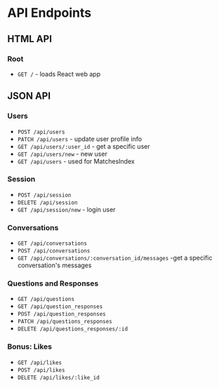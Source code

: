 # API Endpoints

## HTML API

### Root

- `GET /` - loads React web app

## JSON API

### Users

- `POST /api/users`
- `PATCH /api/users` - update user profile info
- `GET /api/users/:user_id` - get a specific user
- `GET /api/users/new` - new user
- `GET /api/users` - used for MatchesIndex

### Session

- `POST /api/session`
- `DELETE /api/session`
- `GET /api/session/new` - login user

### Conversations

-  `GET /api/conversations`
-  `POST /api/conversations`
-  `GET /api/conversations/:conversation_id/messages` -get a specific conversation's messages

### Questions and Responses

- `GET /api/questions`
- `GET /api/question_responses`
- `POST /api/question_responses`
- `PATCH /api/questions_responses`
- `DELETE /api/questions_responses/:id`


### Bonus: Likes
- `GET /api/likes`
- `POST /api/likes`
- `DELETE /api/likes/:like_id`
